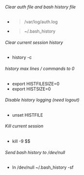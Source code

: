 ###### Clear auth file and bash history file
* > /var/log/auth.log
* > ~/.bash_history

###### Clear current session history
* history -c

###### history max lines / commands to 0
* export HISTFILESIZE=0
* export HISTSIZE=0

###### Disable history logging (need logout)
* unset HISTFILE

###### Kill current session
* kill -9 $$

###### Send bash history to /dev/null
* ln /dev/null ~/.bash_history -sf
